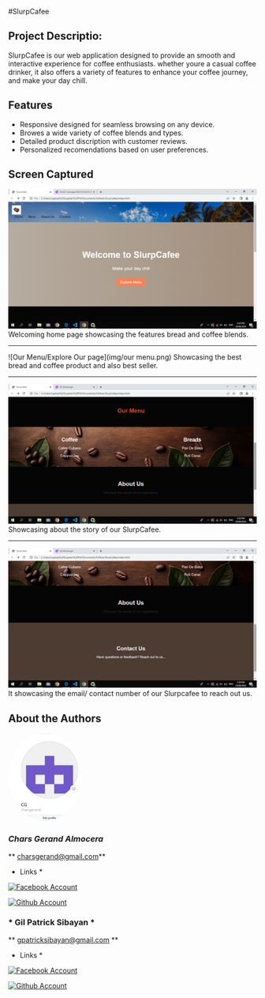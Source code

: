 #SlurpCafee
## Project Descriptio:
SlurpCafee is  our web application designed to provide an smooth and interactive  experience  for coffee enthusiasts.
whether youre a casual coffee drinker, it also offers a variety of features to enhance your coffee journey, 
and make your day chill.

## Features
- Responsive designed for seamless browsing on any device.
- Browes a wide variety of coffee blends and types.
- Detailed product discription with customer reviews.
- Personalized recomendations based on user preferences.

## Screen Captured
![Home](img/home1.png)
Welcoming home page showcasing the features bread and coffee blends.


---

![Our Menu/Explore Our page](img/our menu.png)
Showcasing the best bread and coffee product and also  best seller.



---

![About Us](img/about.png)
Showcasing about the story of our SlurpCafee.



---


![Contact Us](img/contact.png)
It showcasing the email/ contact number of our Slurpcafee to reach out us.




## About the Authors
<img src="img/profile1.png" width="150" style="border-radius: 50%;">

### *Chars Gerand Almocera*

** charsgerand@gmail.com**



* Links *

[![Facebook Account](https://github.com/gauravghongde/social-icons/blob/master/PNG/White/Facebook_white.png 'Facebook Account')](https://www.facebook.com/profile.php?id=100079022640900)

[![Github Account](https://github.com/gauravghongde/social-icons/blob/master/PNG/White/Github_white.png 'Github Account')](https://github.com/charsgerand)


### * Gil Patrick Sibayan *

** gpatricksibayan@gmail.com **

* Links *


[![Facebook Account](https://github.com/gauravghongde/social-icons/blob/master/PNG/White/Facebook_white.png 'Facebook Account')](https://www.facebook.com/patrick.sibayan.54?mibextid=ZbWKwL)

[![Github Account](https://github.com/gauravghongde/social-icons/blob/master/PNG/White/Github_white.png 'Github Account')](https://github.com/Patrickgil11)
